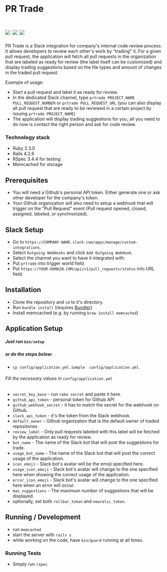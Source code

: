 # PR Trade
[![](http://img.shields.io/codeclimate/github/netguru/prtrade.svg?style=flat-square)](https://codeclimate.com/github/netguru/prtrade) [![](http://img.shields.io/codeclimate/coverage/github/netguru/prtrade.svg?style=flat-square)](https://codeclimate.com/github/netguru/prtrade) [![](http://img.shields.io/gemnasium/netguru/prtrade.svg?style=flat-square)](https://gemnasium.com/netguru/prtrade)
============

PR Trade is a Slack integration for company's internal code review process. It allows developers to review each other's work by "trading" it. For a given pull request, the application will fetch all pull requests in the organization that are labeled as ready for review (the label itself can be customized) and display trading suggestions based on the file types and amount of changes in the traded pull request.

Example of usage:
- Start a pull request and label it as ready for review.
- In the dedicated Slack channel, type ```prtrade PROJECT_NAME PULL_REQUEST_NUMBER``` or ```prtrade PULL_REQUEST_URL``` (you can also display all pull request that are ready to be reviewed in a certain project by issuing ```prtrade PROJECT_NAME```)
- The application will display trading suggestions for you, all you need to do now is contact the right person and ask for code review.

### Technology stack
- Ruby 2.3.0
- Rails 4.2.6
- RSpec 3.4.4 for testing
- Memcached for storage

## Prerequisites
- You will need a Github's personal API token. Either generate one or ask other developer for the company's token.
- Your Github organization will also need to setup a webhook that will trigger on the "Pull Request" event (Pull request opened, closed, assigned, labeled, or synchronized).

## Slack Setup
- Go to ```https://COMPANY-NAME.slack.com/apps/manage/custom-integrations```.
- Select ```Outgoing WebHooks``` and click ```Add Outgoing WebHook```.
- Select the channel you want to have it integrated with.
- Put ```prtrade``` into trigger world field.
- Put ```https://YOUR-DOMAIN.COM/api/v1/pull_requests/status``` into URL field.

## Installation
- Clone the repository and ```cd``` to it's directory.
- Run ```bundle install``` (requires [Bundler](http://bundler.io/))
- Install memcached (e.g. by running ```brew install memcached```)

## Application Setup
##### Just run ```bin/setup```
##### or do the steps below:
- ```cp config/application.yml.sample  config/application.yml```.

###### Fill the necessary values in ```config/application.yml```
- ```secret_key_base``` - run ```rake secret``` and paste it here.
- ```github_api_token``` - personal token for Github API
- ```github_webhook_secret``` - it has to match the secret for the webhook on Github.
- ```slack_api_token``` - it's the token from the Slack webhook.
- ```default_owner``` - Github organization that is the default owner of traded repositories
- ```review_label``` - Only pull requests labeled with this label will be fetched by the application as ready for review.
- ```bot_name``` - The name of the Slack bot that will post the suggestions for trade.
- ```usage_bot_name``` -  The name of the Slack bot that will post the correct usage of the application.
- ```icon_emoji``` - Slack bot's avatar will be the emoji specified here.
- ```usage_icon_emoji``` - Slack bot's avatar will change to the one specified here when showing the correct usage of the application.
- ```error_icon_emoji``` -  Slack bot's avatar will change to the one specified here when an error will occur.
- ```max_suggestions``` -  The maximum number of suggestions that will be displayed.
- optionally, set both ```rollbar_token``` and ```newrelic_token```.

## Running / Development
- run ```memcached```
- start the server with ```rails s```
- while working on the code, have ```bin/guard``` running at all times.

### Running Tests
- Simply run ```rspec```
